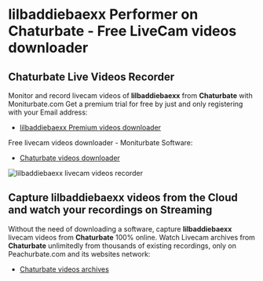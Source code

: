 # lilbaddiebaexx Performer on Chaturbate - Free LiveCam videos downloader

## Chaturbate Live Videos Recorder

Monitor and record livecam videos of **lilbaddiebaexx** from **Chaturbate** with Moniturbate.com
Get a premium trial for free by just and only registering with your Email address:
* [lilbaddiebaexx Premium videos downloader](https://moniturbate.com/request-demo-licence-key.html)

Free livecam videos downloader - Moniturbate Software:
* [Chaturbate videos downloader](https://moniturbate.com/moniturbate-download-software.html)

![lilbaddiebaexx livecam videos recorder](https://peachurnet.com/templates/moniturbate-software.png)


## Capture lilbaddiebaexx videos from the Cloud and watch your recordings on Streaming

Without the need of downloading a software, capture **lilbaddiebaexx** livecam videos from **Chaturbate** 100% online.
Watch Livecam archives from **Chaturbate** unlimitedly from thousands of existing recordings, only on Peachurbate.com and its websites network:
* [Chaturbate videos archives](https://peachurnet.com/)
